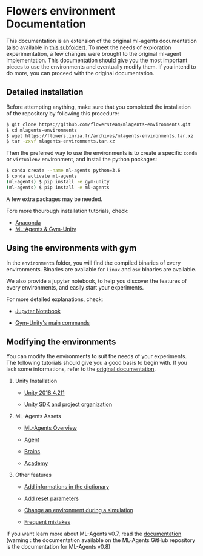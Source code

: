 # Flowers environment Documentation

This documentation is an extension of the original ml-agents documentation (also available in [this subfolder](ML-Agents_documentation)). To meet the needs of exploration experimentation, a few changes were brought to the original ml-agent implementation. This documentation should give you the most important pieces to use the environments and eventually modify them. If you intend to do more, you can proceed with the original documentation.

## Detailed installation

Before attempting anything, make sure that you completed the installation of the repository by following this procedure:

```bash
$ git clone https://github.com/flowersteam/mlagents-environments.git
$ cd mlagents-environments
$ wget https://flowers.inria.fr/archives/mlagents-environments.tar.xz
$ tar -zxvf mlagents-environments.tar.xz
```

Then the preferred way to use the environments is to create a specific `conda` or `virtualenv` environment, and install the python packages:

```bash
$ conda create --name ml-agents python=3.6
$ conda activate ml-agents
(ml-agents) $ pip install -e gym-unity
(ml-agents) $ pip install -e ml-agents
```

A few extra packages may be needed.

Fore more thourough installation tutorials, check:

   * [Anaconda](Anaconda_Install.md)
   * [ML-Agents & Gym-Unity](ML-Agents_Install.md)

## Using the environments with gym

In the `environments` folder, you will find the compiled binaries of every environments. Binaries are available for `linux` and `osx` binaries are available. 

We also provide a jupyter notebook, to help you discover the features of every environments, and easily start your experiments.

For more detailed explanations, check:

   * [Jupyter Notebook](Jupyter_Notebook.md)

   * [Gym-Unity's main commands](Gym-Unity_Commands.md)


## Modifying the environments

You can modify the environments to suit the needs of your experiments. The following tutorials should give you a good basis to begin with. If you lack some informations, refer to the [original documentation](ML-Agents_documentation).


1. Unity Installation

   * [Unity 2018.4.2f1](Unity_Installation.md)

   * [Unity SDK and project organization](Unity_project.m)

2. ML-Agents Assets

   * [ML-Agents Overview](ML-Agents_Overview.md)

   * [Agent](Agent.md)

   * [Brains](Brains.md)

   * [Academy](Academy.md)

3. Other features

   * [Add informations in the dictionary](Dictionary_Informations.md)
   
   * [Add reset parameters](Reset_parameters.md)
   
   * [Change an environment during a simulation](Environment_modification.md)
   
   * [Frequent mistakes](Frequent_mistakes.md)


If you want learn more about ML-Agents v0.7, read the [documentation](ML-Agents_documentation/README.md) (warning : the documentation available on the ML-Agents GitHub repository is the documentation for ML-Agents v0.8)

